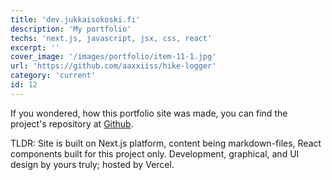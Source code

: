 ```yaml
---
title: 'dev.jukkaisokoski.fi'
description: 'My portfolio'
techs: 'next.js, javascript, jsx, css, react'
excerpt: ''
cover_image: '/images/portfolio/item-11-1.jpg'
url: 'https://github.com/aaxxiiss/hike-logger'
category: 'current'
id: 12
---
```


If you wondered, how this portfolio site was made, you can find the project's repository at [Github](https://github.com/aaxxiiss/dev-portfolio).

TLDR: Site is built on Next.js platform, content being markdown-files, React components built for this project only. Development, graphical, and UI design by yours truly; hosted by Vercel.
